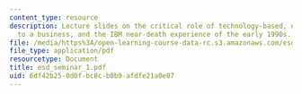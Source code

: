 ```yaml
---
content_type: resource
description: Lecture slides on the critical role of technology-based, disruptive innovations
  to a business, and the IBM near-death experience of the early 1990s.
file: /media/https%3A/open-learning-course-data-rc.s3.amazonaws.com/esd-57-technology-based-business-transformation-fall-2007/6df42b250d0fbc8cb0b9afdfe21a0e87_esd_seminar_1.pdf
file_type: application/pdf
resourcetype: Document
title: esd_seminar_1.pdf
uid: 6df42b25-0d0f-bc8c-b0b9-afdfe21a0e87
---
```

